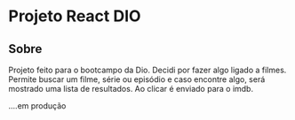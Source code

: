 # Projeto React DIO

## Sobre

Projeto feito para o bootcampo da Dio.
Decidi por fazer algo ligado a filmes. Permite buscar um filme, série ou episódio e caso encontre algo, será mostrado uma lista de resultados.
Ao clicar é enviado para o imdb.

....em produção
